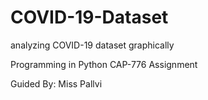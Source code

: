 # COVID-19-Dataset
analyzing COVID-19 dataset graphically

Programming in Python CAP-776 Assignment

Guided By: Miss Pallvi
